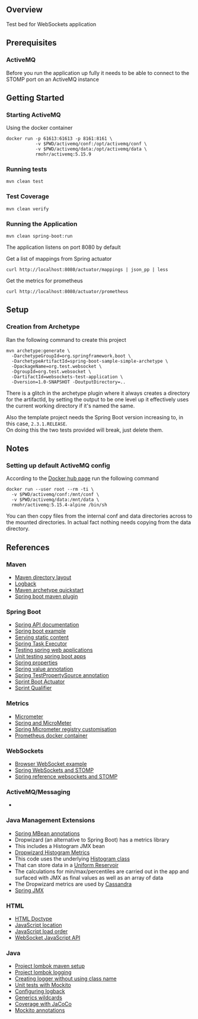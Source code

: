 ## Overview

Test bed for WebSockets application

## Prerequisites

### ActiveMQ

Before you run the application up fully it needs to be able to connect to the 
STOMP port on an ActiveMQ instance


## Getting Started

### Starting ActiveMQ

Using the docker container

```
docker run -p 61613:61613 -p 8161:8161 \
           -v $PWD/activemq/conf:/opt/activemq/conf \
           -v $PWD/activemq/data:/opt/activemq/data \
           rmohr/activemq:5.15.9
```


### Running tests

```
mvn clean test
```


### Test Coverage

```
mvn clean verify
```


### Running the Application

```
mvn clean spring-boot:run
```

The application listens on port 8080 by default

Get a list of mappings from Spring actuator

```
curl http://localhost:8080/actuator/mappings | json_pp | less
```

Get the metrics for prometheus

```
curl http://localhost:8080/actuator/prometheus
```

## Setup

### Creation from Archetype

Ran the following command to create this project

```
mvn archetype:generate \
  -DarchetypeGroupId=org.springframework.boot \
  -DarchetypeArtifactId=spring-boot-sample-simple-archetype \
  -DpackageName=org.test.websocket \
  -DgroupId=org.test.websocket \
  -DartifactId=websockets-test-application \
  -Dversion=1.0-SNAPSHOT -DoutputDirectory=..
```

There is a glitch in the archetype plugin where it always creates a directory for the artifactId, by setting the 
output to be one level up it effectively uses the current working directory if it's named the same.

Also the template project needs the Spring Boot version increasing to, in this case, `2.3.1.RELEASE`.  
On doing this the two tests provided will break, just delete them.


## Notes

### Setting up default ActiveMQ config

According to the [Docker hub page](https://hub.docker.com/r/rmohr/activemq) run the following command

```
docker run --user root --rm -ti \
  -v $PWD/activemq/conf:/mnt/conf \
  -v $PWD/activemq/data:/mnt/data \
  rmohr/activemq:5.15.4-alpine /bin/sh
```

You can then copy files from the internal conf and data directories across to the mounted directories.
In actual fact nothing needs copying from the data directory.



## References

### Maven

* [Maven directory layout](https://maven.apache.org/guides/introduction/introduction-to-the-standard-directory-layout.html)
* [Logback](https://www.baeldung.com/logback)
* [Maven archetype quickstart](https://maven.apache.org/archetypes/maven-archetype-quickstart/)
* [Spring boot maven plugin](https://docs.spring.io/spring-boot/docs/current/maven-plugin/reference/html/)


### Spring Boot

* [Spring API documentation](https://docs.spring.io/spring-framework/docs/current/javadoc-api/s)
* [Spring boot example](https://spring.io/guides/gs/spring-boot/)
* [Serving static content](https://spring.io/blog/2013/12/19/serving-static-web-content-with-spring-boot)
* [Spring Task Executor](https://docs.spring.io/spring/docs/4.2.x/spring-framework-reference/html/scheduling.html)
* [Testing spring web applications](https://spring.io/guides/gs/testing-web/)
* [Unit testing spring boot apps](https://reflectoring.io/unit-testing-spring-boot/)
* [Spring properties](https://www.baeldung.com/properties-with-spring)
* [Spring value annotation](https://www.baeldung.com/spring-value-annotation)
* [Spring TestPropertySource annotation](https://www.baeldung.com/spring-test-property-source)
* [Sprint Boot Actuator](https://docs.spring.io/spring-boot/docs/current/reference/html/production-ready-features.html)
* [Sprint Qualifier](http://zetcode.com/springboot/qualifier/)

### Metrics

* [Micrometer](https://www.baeldung.com/micrometer)
* [Spring and MicroMeter](https://spring.io/blog/2018/03/16/micrometer-spring-boot-2-s-new-application-metrics-collector)
* [Spring Micrometer registry customisation](https://docs.spring.io/spring-boot/docs/current/reference/htmlsingle/#production-ready-metrics-getting-started)
* [Prometheus docker container](https://hub.docker.com/r/prom/prometheus/)



### WebSockets

* [Browser WebSocket example](https://javascript.info/websocket)
* [Spring WebSockets and STOMP](https://spring.io/guides/gs/messaging-stomp-websocket/)
* [Spring reference websockets and STOMP](https://docs.spring.io/spring/docs/current/spring-framework-reference/web.html#websocket-stomp)


### ActiveMQ/Messaging

* 

### Java Management Extensions

* [Spring MBean annotations](https://www.logicbig.com/tutorials/spring-framework/spring-integration/annotation-based-spring-jmx-integration.html)
* Dropwizard (an alternative to Spring Boot) has a metrics library
 * This includes a Histogram JMX bean 
 * [Dropwizard Histogram Metrics](https://github.com/dropwizard/metrics/blob/release/4.1.x/metrics-jmx/src/main/java/com/codahale/metrics/jmx/JmxReporter.java)
 * This code uses the underlying [Histogram class](https://github.com/dropwizard/metrics/blob/39fe8e8e1ce82516ad6ec6cdbf18a71f23eff6bb/metrics-core/src/main/java/com/codahale/metrics/Histogram.java)
 * That can store data in a [Uniform Reservoir](https://github.com/dropwizard/metrics/blob/39fe8e8e1ce82516ad6ec6cdbf18a71f23eff6bb/metrics-core/src/main/java/com/codahale/metrics/UniformReservoir.java)
 * The calculations for min/max/percentiles are carried out in the app and surfaced with JMX as final values as well as an array of data
* The Dropwizard metrics are used by [Cassandra](https://murukeshm.github.io/cassandra/3.10/operating/metrics.html)
* [Spring JMX](https://docs.spring.io/spring/docs/4.2.x/spring-framework-reference/html/jmx.html#jmx-interface-metadata)

 
### HTML

* [HTML Doctype](https://www.w3schools.com/tags/tag_doctype.asp)
* [JavaScript location](https://www.tutorialrepublic.com/javascript-tutorial/javascript-window-location.php)
* [JavaScript load order](http://xahlee.info/js/js_executing_order.html)
* [WebSocket JavaScript API](https://developer.mozilla.org/en-US/docs/Web/API/WebSocket)


### Java

* [Project lombok maven setup](https://projectlombok.org/setup/maven)
* [Project lombok logging](https://projectlombok.org/features/log)
* [Creating logger without using class name](https://stackoverflow.com/questions/5271016/java-self-static-reference)
* [Unit tests with Mockito](https://www.vogella.com/tutorials/Mockito/article.html)
* [Configuring logback](https://dzone.com/articles/configuring-logback-with-spring-boot)
* [Generics wildcards](https://docs.oracle.com/javase/tutorial/extra/generics/wildcards.html)
* [Coverage with JaCoCo](https://mkyong.com/maven/maven-jacoco-code-coverage-example/)
* [Mockito annotations](https://www.baeldung.com/mockito-annotations)
